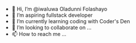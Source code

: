 - 👋 Hi, I’m @iwaluwa Oladunni Folashayo
- 👀 I’m aspiring fullstack developer
- 🌱 I’m currently learning coding with Coder's Den
- 💞️ I’m looking to collaborate on ...
- 📫 How to reach me ...

<!---
iwaluwa/iwaluwa is a ✨ special ✨ repository because its `README.md` (this file) appears on your GitHub profile.
You can click the Preview link to take a look at your changes.
--->
